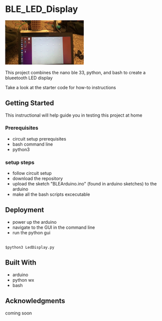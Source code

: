 
# BLE_LED_Display
[<img src=BleLedDisplay.jpg width="50%">](https://drive.google.com/file/d/10mbBYcsFOb69pqGXkvFZSVgYJSiTx8mM/view?usp=sharing)

This project combines the nano ble 33, python, and bash to create a blueetooth LED display

Take a look at the starter code for how-to instructions

## Getting Started

This instructional will help guide you in testing this project at home

### Prerequisites

- circuit setup prerequisites
- bash command line
- python3


### setup steps

- follow circuit setup
- download the repository
- upload the sketch "BLEArduino.ino" (found in arduino sketches) to the arduino
- make all the bash scripts excecutable

## Deployment

- power up the arduino
- navigate to the GUI in the command line
- run the python gui

```

$python3 LedDisplay.py

```


## Built With


- arduino
- python wx
- bash 


## Acknowledgments


coming soon


